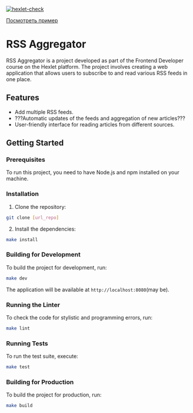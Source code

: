 [![hexlet-check](https://github.com/DmitriyM01/frontend-project-11/actions/workflows/hexlet-check.yml/badge.svg?event=push)](https://github.com/DmitriyM01/frontend-project-11/actions/workflows/hexlet-check.yml)


[Посмотреть пример](https://frontend-project-11-j6xdxhk88-dmitriym01s-projects.vercel.app)

# RSS Aggregator

RSS Aggregator is a project developed as part of the Frontend Developer course on the Hexlet platform. The project involves creating a web application that allows users to subscribe to and read various RSS feeds in one place.

## Features

- Add multiple RSS feeds.
- ???Automatic updates of the feeds and aggregation of new articles???
- User-friendly interface for reading articles from different sources.

## Getting Started

### Prerequisites

To run this project, you need to have Node.js and npm installed on your machine.

### Installation

1. Clone the repository:
```bash
git clone [url_repo]
```

2. Install the dependencies:
```bash
make install
```

### Building for Development
To build the project for development, run:
```bash
make dev
```

The application will be available at `http://localhost:8080`(may be).

### Running the Linter

To check the code for stylistic and programming errors, run:
```bash
make lint 
```

### Running Tests

To run the test suite, execute:

```bash
make test
```

### Building for Production

To build the project for production, run:
```bash
make build
```